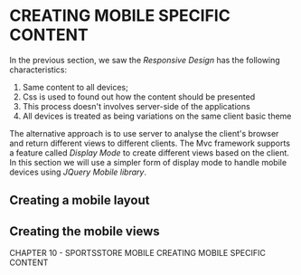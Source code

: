 # CREATING MOBILE SPECIFIC CONTENT

In the previous section, we saw the *Responsive Design* has the following characteristics:  
1. Same content to all devices;
2. Css is used to found out how the content should be presented
3. This process doesn't involves server-side of the applications
4. All devices is treated as being variations on the same client basic theme

The alternative approach is to use server to analyse the client's browser and return different views to different clients. The Mvc framework supports a feature called *Display Mode* to create different views based on the client. In this section we will use a simpler form of display mode to handle mobile devices using *JQuery Mobile library*.

## Creating a mobile layout
## Creating the mobile views

CHAPTER 10 - SPORTSSTORE MOBILE
	CREATING MOBILE SPECIFIC CONTENT